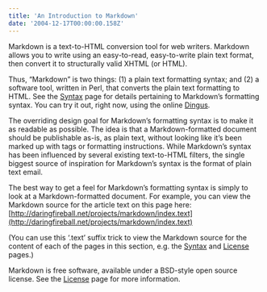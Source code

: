 ```yaml
---
title: 'An Introduction to Markdown'
date: '2004-12-17T00:00:00.158Z'
---
```


Markdown is a text-to-HTML conversion tool for web writers. Markdown allows you to write using an easy-to-read, easy-to-write plain text format, then convert it to structurally valid XHTML (or HTML).

Thus, “Markdown” is two things: (1) a plain text formatting syntax; and (2) a software tool, written in Perl, that converts the plain text formatting to HTML. See the [Syntax](https://daringfireball.net/projects/markdown/syntax) page for details pertaining to Markdown’s formatting syntax. You can try it out, right now, using the online [Dingus](https://daringfireball.net/projects/markdown/dingus).

The overriding design goal for Markdown’s formatting syntax is to make it as readable as possible. The idea is that a Markdown-formatted document should be publishable as-is, as plain text, without looking like it’s been marked up with tags or formatting instructions. While Markdown’s syntax has been influenced by several existing text-to-HTML filters, the single biggest source of inspiration for Markdown’s syntax is the format of plain text email.

The best way to get a feel for Markdown’s formatting syntax is simply to look at a Markdown-formatted document. For example, you can view the Markdown source for the article text on this page here: [http://daringfireball.net/projects/markdown/index.text](http://daringfireball.net/projects/markdown/index.text)

(You can use this ‘.text’ suffix trick to view the Markdown source for the content of each of the pages in this section, e.g. the [Syntax](https://daringfireball.net/projects/markdown/syntax.text) and [License](https://daringfireball.net/projects/markdown/license.text) pages.)

Markdown is free software, available under a BSD-style open source license. See the [License](https://daringfireball.net/projects/markdown/license) page for more information.
